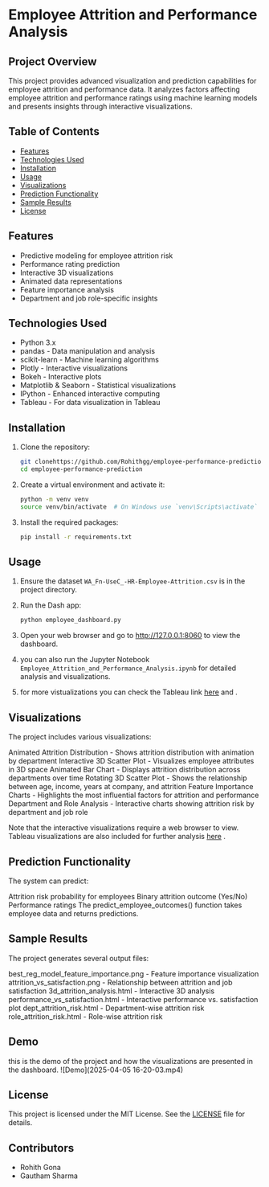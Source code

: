 # Employee Attrition and Performance Analysis

## Project Overview

This project provides advanced visualization and prediction capabilities for employee attrition and performance data. It analyzes factors affecting employee attrition and performance ratings using machine learning models and presents insights through interactive visualizations.

## Table of Contents

- [Features](#features)
- [Technologies Used](#technologies-used)
- [Installation](#installation)
- [Usage](#usage)
- [Visualizations](#visualizations)
- [Prediction Functionality](#prediction-functionality)
- [Sample Results](#sample-results)
- [License](#license)

## Features

- Predictive modeling for employee attrition risk
- Performance rating prediction
- Interactive 3D visualizations
- Animated data representations
- Feature importance analysis
- Department and job role-specific insights

## Technologies Used

- Python 3.x
- pandas - Data manipulation and analysis
- scikit-learn - Machine learning algorithms
- Plotly - Interactive visualizations
- Bokeh - Interactive plots
- Matplotlib & Seaborn - Statistical visualizations
- IPython - Enhanced interactive computing
- Tableau - For data visualization in Tableau

## Installation
1. Clone the repository:
    ```sh
    git clonehttps://github.com/Rohithgg/employee-performance-prediction
    cd employee-performance-prediction
    ```

2. Create a virtual environment and activate it:
    ```sh
    python -m venv venv
    source venv/bin/activate  # On Windows use `venv\Scripts\activate`
    ```

3. Install the required packages:
    ```sh
    pip install -r requirements.txt
    ```

## Usage
1. Ensure the dataset `WA_Fn-UseC_-HR-Employee-Attrition.csv` is in the project directory.

2. Run the Dash app:
    ```sh
    python employee_dashboard.py
    ```

3. Open your web browser and go to http://127.0.0.1:8060 to view the dashboard.
4. you can also run the Jupyter Notebook `Employee_Attrition_and_Performance_Analysis.ipynb` for detailed analysis and visualizations.
5. for more vistualizations you can check the Tableau link [here](https://public.tableau.com/app/profile/gautham.sharma/viz/EmployeeAttritionProject_17437562521440/ExployeePerformance?publish=yes) and .

## Visualizations
The project includes various visualizations:


Animated Attrition Distribution - Shows attrition distribution with animation by department
Interactive 3D Scatter Plot - Visualizes employee attributes in 3D space
Animated Bar Chart - Displays attrition distribution across departments over time
Rotating 3D Scatter Plot - Shows the relationship between age, income, years at company, and attrition
Feature Importance Charts - Highlights the most influential factors for attrition and performance
Department and Role Analysis - Interactive charts showing attrition risk by department and job role

Note that the interactive visualizations require a web browser to view.
Tableau visualizations are also included for further analysis [here](https://public.tableau.com/app/profile/gautham.sharma/viz/EmployeeAttritionProject_17437562521440/ExployeePerformance?publish=yes) .
## Prediction Functionality
The system can predict:

Attrition risk probability for employees
Binary attrition outcome (Yes/No)
Performance ratings
The predict_employee_outcomes() function takes employee data and returns predictions.

## Sample Results
The project generates several output files:

best_reg_model_feature_importance.png - Feature importance visualization
attrition_vs_satisfaction.png - Relationship between attrition and job satisfaction
3d_attrition_analysis.html - Interactive 3D analysis
performance_vs_satisfaction.html - Interactive performance vs. satisfaction plot
dept_attrition_risk.html - Department-wise attrition risk
role_attrition_risk.html - Role-wise attrition risk

## Demo
this is the demo of the project and how the visualizations are presented in the dashboard.
![Demo](2025-04-05 16-20-03.mp4)

## License
This project is licensed under the MIT License. See the [LICENSE](LICENSE) file for details.

## Contributors

- Rohith Gona
- Gautham Sharma